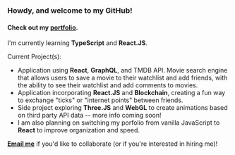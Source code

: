 ### Howdy, and welcome to my GitHub! 

#### Check out my [portfolio](http://trost.dev).

I'm currently learning **TypeScript** and **React.JS**.  

Current Project(s): 
  - Application using **React**, **GraphQL**, and TMDB API. Movie search engine that allows users to save a movie to their watchlist and add friends, with the ability to see their watchlist and add comments to movies.
  - Application incorporating **React.JS** and **Blockchain**, creating a fun way to exchange "ticks" or "internet points" between friends.  
  - Side project exploring **Three.JS** and **WebGL** to create animations based on third party API data -- more info coming soon!
  - I am also planning on switching my porfolio from vanilla JavaScript to **React** to improve organization and speed.

[**Email me**](mailto:conrad@trost.dev?subject=[GitHub]) if you'd like to collaborate (or if you're interested in hiring me)!

<!--
**retro1967/retro1967** is a ✨ _special_ ✨ repository because its `README.md` (this file) appears on your GitHub profile.

Here are some ideas to get you started:

- 🔭 I’m currently working on ...
- 🌱 I’m currently learning ...
- 👯 I’m looking to collaborate on ...
- 🤔 I’m looking for help with ...
- 💬 Ask me about ...
- 📫 How to reach me: ...
- 😄 Pronouns: ...
- ⚡ Fun fact: ...
-->

